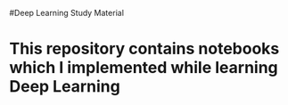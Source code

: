 #Deep Learning Study Material<h1>
This repository contains notebooks which I implemented while learning Deep Learning
